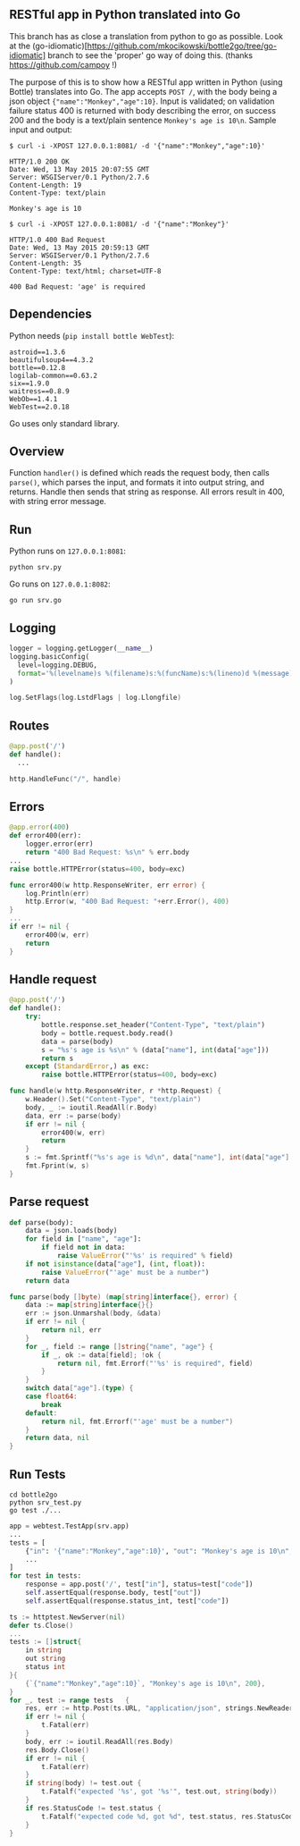 RESTful app in Python translated into Go
---

This branch has as close a translation from python to go as possible.
Look at the
(go-idiomatic)[https://github.com/mkocikowski/bottle2go/tree/go-idiomatic]
branch to see the 'proper' go way of doing this. (thanks
https://github.com/campoy !)

The purpose of this is to show how a RESTful app written in Python
(using Bottle) translates into Go. The app accepts `POST /`, with the
body being a json object `{"name":"Monkey","age":10}`. Input is
validated; on validation failure status 400 is returned with body
describing the error, on success 200 and the body is a text/plain
sentence `Monkey's age is 10\n`. Sample input and output:


	$ curl -i -XPOST 127.0.0.1:8081/ -d '{"name":"Monkey","age":10}'

	HTTP/1.0 200 OK
	Date: Wed, 13 May 2015 20:07:55 GMT
	Server: WSGIServer/0.1 Python/2.7.6
	Content-Length: 19
	Content-Type: text/plain

	Monkey's age is 10

	$ curl -i -XPOST 127.0.0.1:8081/ -d '{"name":"Monkey"}'

	HTTP/1.0 400 Bad Request
	Date: Wed, 13 May 2015 20:59:13 GMT
	Server: WSGIServer/0.1 Python/2.7.6
	Content-Length: 35
	Content-Type: text/html; charset=UTF-8

	400 Bad Request: 'age' is required


Dependencies
------------
Python needs (`pip install bottle WebTest`):
```
astroid==1.3.6
beautifulsoup4==4.3.2
bottle==0.12.8
logilab-common==0.63.2
six==1.9.0
waitress==0.8.9
WebOb==1.4.1
WebTest==2.0.18
```
Go uses only standard library.


Overview
--------
Function `handler()` is defined which reads the request body, then calls
`parse()`, which parses the input, and formats it into output string,
and returns. Handle then sends that string as response. All errors
result in 400, with string error message.


Run
---
Python runs on `127.0.0.1:8081`:
```shell
python srv.py
```
Go runs on `127.0.0.1:8082`:
```shell
go run srv.go
```

Logging
-------
```python
logger = logging.getLogger(__name__)
logging.basicConfig(
  level=logging.DEBUG,
  format='%(levelname)s %(filename)s:%(funcName)s:%(lineno)d %(message)s'
)
```
```go
log.SetFlags(log.LstdFlags | log.Llongfile)
```


Routes
------
```python
@app.post('/')
def handle():
  ...
```
```go
http.HandleFunc("/", handle)
```


Errors
------
```python
@app.error(400)
def error400(err):
    logger.error(err)
    return "400 Bad Request: %s\n" % err.body
...
raise bottle.HTTPError(status=400, body=exc)
```
```go
func error400(w http.ResponseWriter, err error) {
	log.Println(err)
	http.Error(w, "400 Bad Request: "+err.Error(), 400)
}
...
if err != nil {
	error400(w, err)
	return
}
```


Handle request
--------------
```python
@app.post('/')
def handle():
    try:
        bottle.response.set_header("Content-Type", "text/plain")
        body = bottle.request.body.read()
        data = parse(body)
        s = "%s's age is %s\n" % (data["name"], int(data["age"]))
        return s
    except (StandardError,) as exc:
        raise bottle.HTTPError(status=400, body=exc)
```
```go
func handle(w http.ResponseWriter, r *http.Request) {
	w.Header().Set("Content-Type", "text/plain")
	body, _ := ioutil.ReadAll(r.Body)
	data, err := parse(body)
	if err != nil {
		error400(w, err)
		return
	}
	s := fmt.Sprintf("%s's age is %d\n", data["name"], int(data["age"].(float64)))
	fmt.Fprint(w, s)
}
```

Parse request
-------------
```python
def parse(body):
    data = json.loads(body)
    for field in ["name", "age"]:
        if field not in data:
            raise ValueError("'%s' is required" % field)
    if not isinstance(data["age"], (int, float)):
        raise ValueError("'age' must be a number")
    return data
```
```go
func parse(body []byte) (map[string]interface{}, error) {
	data := map[string]interface{}{}
	err := json.Unmarshal(body, &data)
	if err != nil {
		return nil, err
	}
	for _, field := range []string{"name", "age"} {
		if _, ok := data[field]; !ok {
			return nil, fmt.Errorf("'%s' is required", field)
		}
	}
	switch data["age"].(type) {
	case float64:
		break
	default:
		return nil, fmt.Errorf("'age' must be a number")
	}
	return data, nil
}
```


Run Tests
---------
```shell
cd bottle2go
python srv_test.py
go test ./...
```


```python
app = webtest.TestApp(srv.app)
...
tests = [
    {"in": '{"name":"Monkey","age":10}', "out": "Monkey's age is 10\n", "code": 200},
    ...
]
for test in tests:
    response = app.post('/', test["in"], status=test["code"])
    self.assertEqual(response.body, test["out"])
    self.assertEqual(response.status_int, test["code"])
```
```go
ts := httptest.NewServer(nil)
defer ts.Close()
...
tests := []struct{
	in string
	out string
	status int
}{
	{`{"name":"Monkey","age":10}`, "Monkey's age is 10\n", 200},
}
for _, test := range tests   {
	res, err := http.Post(ts.URL, "application/json", strings.NewReader(test.in))
	if err != nil {
		t.Fatal(err)
	}
	body, err := ioutil.ReadAll(res.Body)
	res.Body.Close()
	if err != nil {
		t.Fatal(err)
	}
	if string(body) != test.out {
		t.Fatalf("expected '%s', got '%s'", test.out, string(body))
	}
	if res.StatusCode != test.status {
		t.Fatalf("expected code %d, got %d", test.status, res.StatusCode)
	}
}
```
